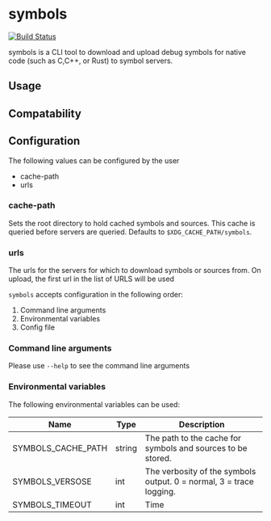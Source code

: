 # symbols

[![Build Status](https://mattschulte.visualstudio.com/dbg/_apis/build/status/schultetwin1.dbg?branchName=master)](https://mattschulte.visualstudio.com/dbg/_build/latest?definitionId=1&branchName=master)

symbols is a CLI tool to download and upload debug symbols for native code
(such as C,C++, or Rust) to symbol servers.

## Usage

## Compatability

## Configuration

The following values can be configured by the user

* cache-path
* urls

### cache-path

Sets the root directory to hold cached symbols and sources. This cache is
queried before servers are queried. Defaults to `$XDG_CACHE_PATH/symbols`.

### urls

The urls for the servers for which to download symbols or sources from. On
upload, the first url in the list of URLS will be used

`symbols` accepts configuration in the following order:

1) Command line arguments
2) Environmental variables
3) Config file

### Command line arguments

Please use `--help` to see the command line arguments

### Environmental variables

The following environmental variables can be used:

| Name                | Type   | Description                                                         |
|---------------------|--------|---------------------------------------------------------------------|
| SYMBOLS_CACHE_PATH  | string | The path to the cache for symbols and sources to be stored.         |
| SYMBOLS_VERSOSE     | int    | The verbosity of the symbols output. 0 = normal, 3 = trace logging. |
| SYMBOLS_TIMEOUT     | int    | Time

